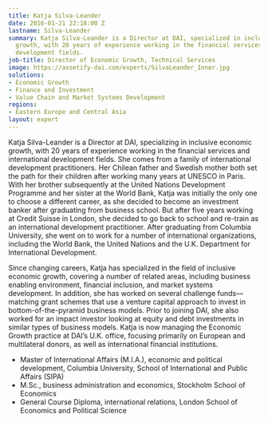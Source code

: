 ```yaml
---
title: Katja Silva-Leander
date: 2016-01-21 22:18:00 Z
lastname: Silva-Leander
summary: Katja Silva-Leander is a Director at DAI, specialized in inclusive economic
  growth, with 20 years of experience working in the financial services and international
  development fields.
job-title: Director of Economic Growth, Technical Services
image: https://assetify-dai.com/experts/SilvaLeander_Inner.jpg
solutions:
- Economic Growth
- Finance and Investment
- Value Chain and Market Systems Development
regions:
- Eastern Europe and Central Asia
layout: expert
---
```


Katja Silva-Leander is a Director at DAI, specializing in inclusive economic growth, with 20 years of experience working in the financial services and international development fields. She comes from a family of international development practitioners. Her Chilean father and Swedish mother both set the path for their children after working many years at UNESCO in Paris. With her brother subsequently at the United Nations Development Programme and her sister at the World Bank, Katja was initially the only one to choose a different career, as she decided to become an investment banker after graduating from business school. But after five years working at Credit Suisse in London, she decided to go back to school and re-train as an international development practitioner. After graduating from Columbia University, she went on to work for a number of international organizations, including the World Bank, the United Nations and the U.K. Department for International Development.

Since changing careers, Katja has specialized in the field of inclusive economic growth, covering a number of related areas, including business enabling environment, financial inclusion, and market systems development. In addition, she has worked on several challenge funds—matching grant schemes that use a venture capital approach to invest in bottom-of-the-pyramid business models. Prior to joining DAI, she also worked for an impact investor looking at equity and debt investments in similar types of business models. Katja is now managing the Economic Growth practice at DAI’s U.K. office, focusing primarily on European and multilateral donors, as well as international financial institutions.

* Master of International Affairs (M.I.A.), economic and political development, Columbia University, School of International and Public Affairs (SIPA)
* M.Sc., business administration and economics, Stockholm School of Economics
* General Course Diploma, international relations, London School of Economics and Political Science